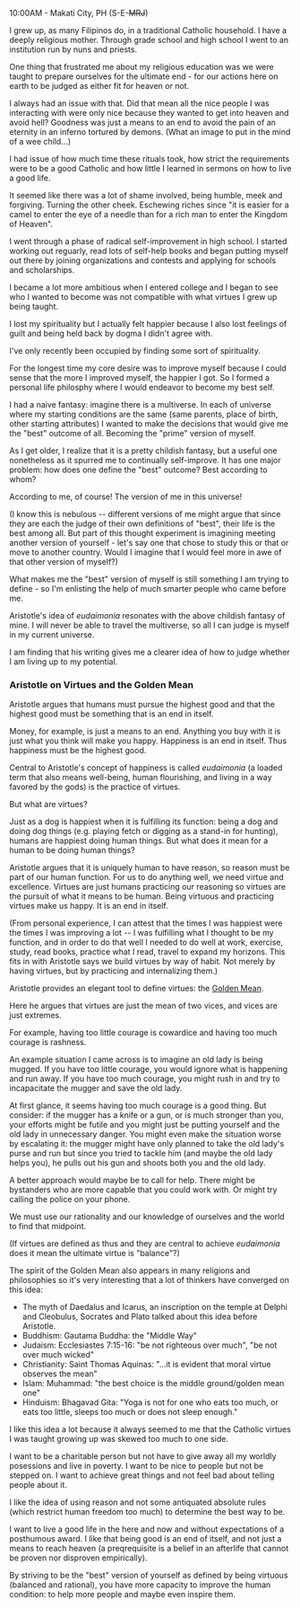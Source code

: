 10:00AM - Makati City, PH (S-E-~~MRJ~~)

I grew up, as many Filipinos do, in a traditional Catholic household. I have a deeply religious mother. Through grade school and high school I went to an institution run by nuns and priests.

One thing that frustrated me about my religious education was we were taught to prepare ourselves for the ultimate end - for our actions here on earth to be judged as either fit for heaven or not. 

I always had an issue with that. Did that mean all the nice people I was interacting with were only nice because they wanted to get into heaven and avoid hell?<!-- excerpt-end --> Goodness was just a means to an end to avoid the pain of an eternity in an inferno tortured by demons. (What an image to put in the mind of a wee child...)

I had issue of how much time these rituals took, how strict the requirements were to be a good Catholic and how little I learned in sermons on how to live a good life.

It seemed like there was a lot of shame involved, being humble, meek and forgiving. Turning the other cheek. Eschewing riches since "it is easier for a camel to enter the eye of a needle than for a rich man to enter the Kingdom of Heaven". 

I went through a phase of radical self-improvement in high school. I started working out reguarly, read lots of self-help books and began putting myself out there by joining organizations and contests and applying for schools and scholarships.

I became a lot more ambitious when I entered college and I began to see who I wanted to become was not compatible with what virtues I grew up being taught.

I lost my spirituality but I actually felt happier because I also lost feelings of guilt and being held back by dogma I didn't agree with. 

I've only recently been occupied by finding some sort of spirituality. 

For the longest time my core desire was to improve myself because I could sense that the more I improved myself, the happier I got. So I formed a personal life philosphy where I would endeavor to become my best self.

I had a naive fantasy: imagine there is a multiverse. In each of universe where my starting conditions are the same (same parents, place of birth, other starting attributes) I wanted to make the decisions that would give me the "best" outcome of all. Becoming the "prime" version of myself. 

As I get older, I realize that it is a pretty childish fantasy, but a useful one nonetheless as it spurred me to continually self-improve. It has one major problem: how does one define the "best" outcome? Best according to whom?

According to me, of course! The version of me in this universe! 

(I know this is nebulous -- different versions of me might argue that since they are each the judge of their own definitions of "best", their life is the best among all. But part of this thought experiment is imagining meeting another version of yourself - let's say one that chose to study this or that or move to another country. Would I imagine that I would feel more in awe of that other version of myself?)  

What makes me the "best" version of myself is still something I am trying to define - so I'm enlisting the help of much smarter people who came before me. 

Aristotle's idea of _eudaimonia_ resonates with the above childish fantasy of mine. I will never be able to travel the multiverse, so all I can judge is myself in my current universe.

I am finding that his writing gives me a clearer idea of how to judge whether I am living up to my potential.

### Aristotle on Virtues and the Golden Mean

Aristotle argues that humans must pursue the highest good and that the highest good must be something that is an end in itself. 

Money, for example, is just a means to an end. Anything you buy with it is just what you think will make you happy. Happiness is an end in itself. Thus happiness must be the highest good. 

Central to Aristotle's concept of happiness is called _eudaimonia_ (a loaded term that also means well-being, human flourishing, and living in a way favored by the gods) is the practice of virtues.

But what are virtues? 

Just as a dog is happiest when it is fulfilling its function: being a dog and doing dog things (e.g. playing fetch or digging as a stand-in for hunting), humans are happiest doing human things. But what does it mean for a human to be doing human things?

Aristotle argues that it is uniquely human to have reason, so reason must be part of our human function. For us to do anything well, we need virtue and excellence. Virtues are just humans practicing our reasoning so virtues are the pursuit of what it means to be human. Being virtuous and practicing virtues make us happy. It is an end in itself.

(From personal experience, I can attest that the times I was happiest were the times I was improving a lot -- I was fulfilling what I thought to be my function, and in order to do that well I needed to do well at work, exercise, study, read books, practice what I read, travel to expand my horizons. This fits in with Aristotle says we build virtues by way of habit. Not merely by having virtues, but by practicing and internalizing them.) 

Aristotle provides an elegant tool to define virtues: the [Golden Mean](https://en.wikipedia.org/wiki/Golden_mean_(philosophy)).

Here he argues that virtues are just the mean of two vices, and vices are just extremes.

For example, having too little courage is cowardice and having too much courage is rashness. 

An example situation I came across is to imagine an old lady is being mugged. If you have too little courage, you would ignore what is happening and run away. If you have too much courage, you might rush in and try to incapacitate the mugger and save the old lady.

At first glance, it seems having too much courage is a good thing. But consider: if the mugger has a knife or a gun, or is much stronger than you, your efforts might be futile and you might just be putting yourself and the old lady in unnecessary danger. You might even make the situation worse by escalating it: the mugger might have only planned to take the old lady's purse and run but since you tried to tackle him (and maybe the old lady helps you), he pulls out his gun and shoots both you and the old lady.

A better approach would maybe be to call for help. There might be bystanders who are more capable that you could work with. Or might try calling the police on your phone.

We must use our rationality and our knowledge of ourselves and the world to find that midpoint.  

(If virtues are defined as thus and they are central to achieve _eudaimonia_ does it mean the ultimate virtue is "balance"?)

The spirit of the Golden Mean also appears in many religions and philosophies so it's very interesting that a lot of thinkers have converged on this idea:

* The myth of Daedalus and Icarus, an inscription on the temple at Delphi and Cleobulus, Socrates and Plato talked about this idea before Aristotle.
* Buddhism: Gautama Buddha: the "Middle Way"
* Judaism: Ecclesiastes 7:15-16: "be not righteous over much", "be not over much wicked"
* Christianity: Saint Thomas Aquinas: "...it is evident that moral virtue observes the mean"
* Islam: Muhammad: "the best choice is the middle ground/golden mean one"
* Hinduism: Bhagavad Gita: "Yoga is not for one who eats too much, or eats too little, sleeps too much or does not sleep enough."

I like this idea a lot because it always seemed to me that the Catholic virtues I was taught growing up was skewed too much to one side.

I want to be a charitable person but not have to give away all my worldly posessions and live in poverty. I want to be nice to people but not be stepped on. I want to achieve great things and not feel bad about telling people about it.

I like the idea of using reason and not some antiquated absolute rules (which restrict human freedom too much) to determine the best way to be. 

I want to live a good life in the here and now and without expectations of a posthumous award. I like that being good is an end of itself, and not just a means to reach heaven (a preqrequisite is a belief in an afterlife that cannot be proven nor disproven empirically). 

By striving to be the "best" version of yourself as defined by being virtuous (balanced and rational), you have more capacity to improve the human condition: to help more people and maybe even inspire them.